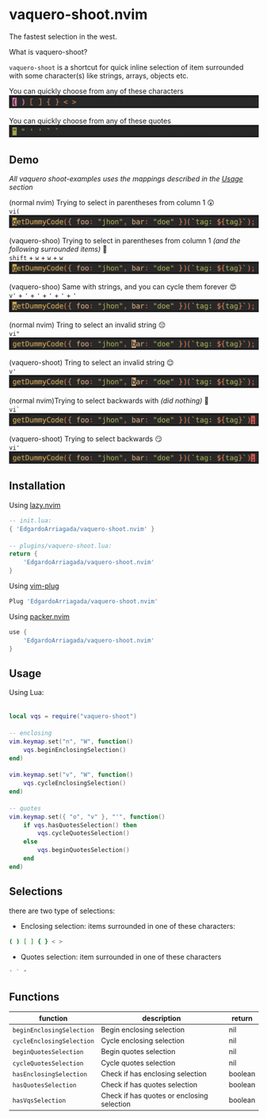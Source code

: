 # vaquero-shoot.nvim

The fastest selection in the west.

What is vaquero-shoot?

`vaquero-shoot` is a shortcut for quick inline selection of item surrounded with some character(s) like strings, arrays, objects etc.

You can quickly choose from any of these characters <br />
![complete-enclosing](./images/complete-enclosing.gif)

You can quickly choose from any of these quotes <br />
![complete-quotes](./images/complete-quotes.gif)

## Demo

_All vaquero shoot-examples uses the mappings described in the [Usage](#usage) section_

(normal nvim) Trying to select in parentheses from column 1 😲 <br />
`vi(`
![viparent](./images/viparent.gif)

(vaquero-shoo) Trying to select in parentheses from column 1 _(and the following surrounded items)_ 🤯 <br />
`shift` + `w` + `w` + `w`
![vqsenclosing](./images/vqsenclosing.gif)

(vaquero-shoo) Same with strings, and you can cycle them forever 😍 <br />
`v'` + `'` + `'` + `'` + `'` + `'`
![cycle-strings](./images/cycle-strings.gif)

(normal nvim) Tring to select an invalid string 😔 <br />
`vi"`
![invalid-string](./images/invalid-string.gif)

(vaquero-shoot) Tring to select an invalid string 😌 <br />
`v'`
![fix-invalid-string](./images/fix-invalid-string.gif)

(normal nvim)Trying to select backwards with _(did nothing)_ 🫥 <br />
`` vi` ``
![invalid-select-backwards](./images/invalid-selection-backwards.gif)

(vaquero-shoot) Trying to select backwards 😏 <br />
`vi'`
![fix-invalid-selection-backwards](./images/fix-invalid-selection-backwards.gif)

## Installation

Using [lazy.nvim](https://github.com/folke/lazy.nvim)

```lua
-- init.lua:
{ 'EdgardoArriagada/vaquero-shoot.nvim' }

-- plugins/vaquero-shoot.lua:
return {
    'EdgardoArriagada/vaquero-shoot.nvim'
}
```

Using [vim-plug](https://github.com/junegunn/vim-plug)

```lua
Plug 'EdgardoArriagada/vaquero-shoot.nvim'
```

Using [packer.nvim](https://github.com/wbthomason/packer.nvim)

```lua
use {
    'EdgardoArriagada/vaquero-shoot.nvim'
}
```

## Usage

Using Lua:

```lua

local vqs = require("vaquero-shoot")

-- enclosing
vim.keymap.set("n", "W", function()
    vqs.beginEnclosingSelection()
end)

vim.keymap.set("v", "W", function()
    vqs.cycleEnclosingSelection()
end)

-- quotes
vim.keymap.set({ "o", "v" }, "'", function()
    if vqs.hasQuotesSelection() then
        vqs.cycleQuotesSelection()
    else
        vqs.beginQuotesSelection()
    end
end)
```

## Selections

there are two type of selections:

- Enclosing selection: items surrounded in one of these characters:

```bash
( ) [ ] { } < >
```

- Quotes selection: item surrounded in one of these characters

```bash
' ` "
```

## Functions

| function                  | description                                | return  |
| ------------------------- | ------------------------------------------ | ------- |
| `beginEnclosingSelection` | Begin enclosing selection                  | nil     |
| `cycleEnclosingSelection` | Cycle enclosing selection                  | nil     |
| `beginQuotesSelection`    | Begin quotes selection                     | nil     |
| `cycleQuotesSelection`    | Cycle quotes selection                     | nil     |
| `hasEnclosingSelection`   | Check if has enclosing selection           | boolean |
| `hasQuotesSelection`      | Check if has quotes selection              | boolean |
| `hasVqsSelection`         | Check if has quotes or enclosing selection | boolean |
